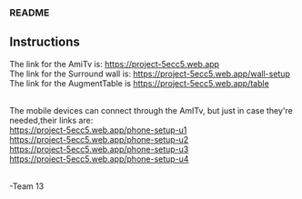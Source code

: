 ### README

## Instructions

The link for the AmiTv is: https://project-5ecc5.web.app </br>
The link for the Surround wall is: https://project-5ecc5.web.app/wall-setup </br>
The link for the AugmentTable is https://project-5ecc5.web.app/table </br> </br>

The mobile devices can connect through the AmITv, but just in case they're needed,their links are: </br>
https://project-5ecc5.web.app/phone-setup-u1 </br>
https://project-5ecc5.web.app/phone-setup-u2 </br>
https://project-5ecc5.web.app/phone-setup-u3 </br>
https://project-5ecc5.web.app/phone-setup-u4 </br> </br>

-Team 13
